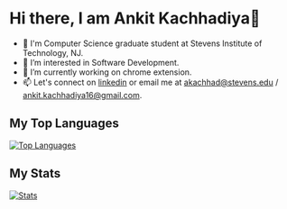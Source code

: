 # Hi there, I am Ankit Kachhadiya👋

- 🎒 I'm Computer Science graduate student at Stevens Institute of Technology, NJ. 
- 👀 I’m interested in Software Development.
- 🔭 I’m currently working on chrome extension.
- 📫 Let's connect on [linkedin](https://www.linkedin.com/in/ankit-kachhadiya) or email me at [akachhad@stevens.edu](mailto:akachhad@stevens.edu) / [ankit.kachhadiya16@gmail.com](mailto:ankit.kachhadiya16@gmail.com).

## My Top Languages
[![Top Languages](https://github-readme-stats.vercel.app/api/top-langs/?username=AnkitKachhadiya&layout=compact&theme=dracula)](https://github.com/anuraghazra/github-readme-stats)

## My Stats
[![Stats](https://github-readme-stats.vercel.app/api?username=AnkitKachhadiya&theme=dracula)](https://github.com/anuraghazra/github-readme-stats)
